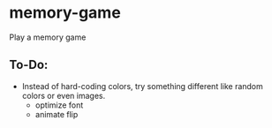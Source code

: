 # memory-game

Play a memory game

## To-Do:

- Instead of hard-coding colors, try something different like random colors or even images.
  - optimize font
  - animate flip
